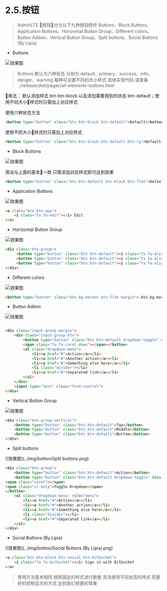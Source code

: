 # 2.5.按钮

> AdminLTE 按钮分为以下九种按钮控件
> Buttons、Block Buttons、Application Buttons、Horizontal Button Group、Different colors、Button Addon、Vertical Button Group、Split buttons、Social Buttons (By Lipis)

- Buttons 

![效果图](../img/dome/Buttons.png)

> Buttons 默认为六种状态 分别为 default、primary、success、info、danger、warning 每种可设置不同的大小样式
> 具体实现代码 请查看 ../release/dist/pages/all-elements-buttons.html

用法： 默认添加样式 btn btn-block 以及添加需要用到的状态 btn-default；使用不同大小样式时只需加上对应样式

使用六种状态方法

```html
<button type="button" class="btn btn-block btn-default">Default</button>

```

使用不同大小样式时只需加上对应样式

```html
<button type="button" class="btn btn-block btn-default btn-lg">Default</button>

```


- Block Buttons

![效果图](../img/botton/block-buttons.png)

用法与上面的基本一致 只需添加对应样式即可达到效果

```html
<button type="button" class="btn btn-default btn-block btn-flat">Default</button>

```

- Application Buttons

![效果图](../img/botton/ApplicationButtons.png)

```html
<a class="btn btn-app">
    <i class="fa fa-edit"></i> Edit
</a>
```

- Horizontal Button Group

![效果图](../img/botton/HorizontalButtonGroup.png)

```html
<div class="btn-group">
     <button type="button" class="btn btn-default"><i class="fa fa-align-left"></i></button>
     <button type="button" class="btn btn-default"><i class="fa fa-align-center"></i></button>
     <button type="button" class="btn btn-default"><i class="fa fa-align-right"></i></button>
</div>
```

- Different colors

![效果图](../img/botton/Differentcolors.png)

```html
<button type="button" class="btn bg-maroon btn-flat margin">.btn.bg-maroon.btn-flat</button>
```

- Button Addon

![效果图](../img/botton/ButtonAddon.png)

```html

<div class="input-group margin">
    <div class="input-group-btn">
        <button type="button" class="btn btn-default dropdown-toggle" data-toggle="dropdown">Action
        <span class="fa fa-caret-down"></span></button>
        <ul class="dropdown-menu">
            <li><a href="#">Action</a></li>
            <li><a href="#">Another action</a></li>
            <li><a href="#">Something else here</a></li>
            <li class="divider"></li>
            <li><a href="#">Separated link</a></li>
        </ul>
    </div>
    <input type="text" class="form-control">
</div>

```

- Vertical Button Group

![效果图](../img/botton/VerticalButtonGroup.png)

```html
<div class="btn-group-vertical">
    <button type="button" class="btn btn-default">Top</button>
    <button type="button" class="btn btn-default">Middle</button>
    <button type="button" class="btn btn-default">Bottom</button>
</div>

````

- Split buttons

![效果图](../img/botton/Split buttons.png)

```html
<div class="btn-group">
    <button type="button" class="btn btn-default">Action</button>
    <button type="button" class="btn btn-default dropdown-toggle" data-toggle="dropdown">
<span class="caret"></span>
<span class="sr-only">Toggle Dropdown</span>
</button>
    <ul class="dropdown-menu" role="menu">
        <li><a href="#">Action</a></li>
        <li><a href="#">Another action</a></li>
        <li><a href="#">Something else here</a></li>
        <li class="divider"></li>
        <li><a href="#">Separated link</a></li>
    </ul>
</div>
````

- Social Buttons (By Lipis)

![效果图](../img/botton/Social Buttons (By Lipis).png)

```html
<a class="btn btn-block btn-social btn-bitbucket">
    <i class="fa fa-bitbucket"></i> Sign in with Bitbucket
</a>
````



> 使用方法基本相同  按照固定的样式进行嵌套 灵活使用不同状态的样式 将更好的控制显示的方式 达到我们想要的效果
